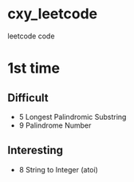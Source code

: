 # cxy_leetcode
leetcode code

1st time
===

Difficult
---
* 5	Longest Palindromic Substring
* 9 Palindrome Number

Interesting
---
* 8	String to Integer (atoi)
